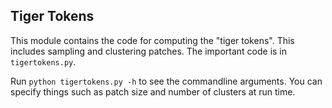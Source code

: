 ## Tiger Tokens

This module contains the code for computing the "tiger tokens". This includes sampling and clustering patches. The important code is in `tigertokens.py`.

Run `python tigertokens.py -h` to see the commandline arguments. You can specify things such as patch size and number of clusters at run time.
